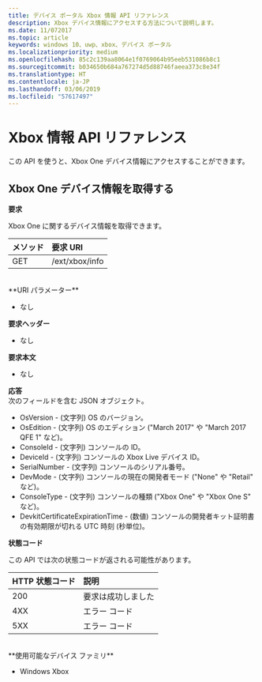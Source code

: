 ```yaml
---
title: デバイス ポータル Xbox 情報 API リファレンス
description: Xbox デバイス情報にアクセスする方法について説明します。
ms.date: 11/072017
ms.topic: article
keywords: windows 10、uwp、xbox、デバイス ポータル
ms.localizationpriority: medium
ms.openlocfilehash: 85c2c139aa8064e1f0769064b95eeb531086b8c1
ms.sourcegitcommit: b034650b684a767274d5d88746faeea373c8e34f
ms.translationtype: HT
ms.contentlocale: ja-JP
ms.lasthandoff: 03/06/2019
ms.locfileid: "57617497"
---
```

# <a name="xbox-info-api-reference"></a>Xbox 情報 API リファレンス   
この API を使うと、Xbox One デバイス情報にアクセスすることができます。

## <a name="get-xbox-one-device-information"></a>Xbox One デバイス情報を取得する

**要求**

Xbox One に関するデバイス情報を取得できます。

メソッド      | 要求 URI
:------     | :-----
GET | /ext/xbox/info
<br />
**URI パラメーター**

- なし

**要求ヘッダー**

- なし

**要求本文**

- なし

**応答**   
次のフィールドを含む JSON オブジェクト。

* OsVersion - (文字列) OS のバージョン。
* OsEdition - (文字列) OS のエディション ("March 2017" や "March 2017 QFE 1" など)。
* ConsoleId - (文字列) コンソールの ID。
* DeviceId - (文字列) コンソールの Xbox Live デバイス ID。
* SerialNumber - (文字列) コンソールのシリアル番号。
* DevMode - (文字列) コンソールの現在の開発者モード ("None" や "Retail" など)。
* ConsoleType - (文字列) コンソールの種類 ("Xbox One" や "Xbox One S" など)。
* DevkitCertificateExpirationTime - (数値) コンソールの開発者キット証明書の有効期限が切れる UTC 時刻 (秒単位)。

**状態コード**

この API では次の状態コードが返される可能性があります。

HTTP 状態コード      | 説明
:------     | :-----
200 | 要求は成功しました
4XX | エラー コード
5XX | エラー コード

<br />
**使用可能なデバイス ファミリ**

* Windows Xbox
